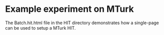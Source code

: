 # Example experiment on MTurk

The Batch.hit.html file in the HIT directory demonstrates how a single-page can be used to setup a MTurk HIT.